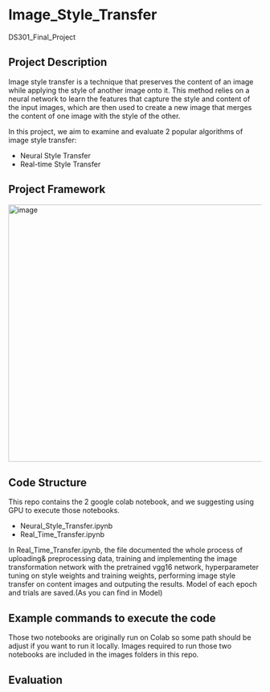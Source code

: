 # Image_Style_Transfer
DS301_Final_Project

## Project Description
Image style transfer is a technique that preserves the content of an image while applying the style of another image onto it. This method relies on a neural network to learn the features that capture the style and content of the input images, which are then used to create a new image that merges the content of one image with the style of the other.

In this project, we aim to examine and evaluate 2 popular algorithms of image style transfer:
* Neural Style Transfer
* Real-time Style Transfer

## Project Framework
<img width="512" alt="image" src="https://github.com/huzhangc/Image_Style_Transfer/assets/98297644/2ea65b3a-bd95-4940-9cdc-041024b52e40">

## Code Structure
This repo contains the 2 google colab notebook, and we suggesting using GPU to execute those notebooks.
* Neural_Style_Transfer.ipynb
* Real_Time_Transfer.ipynb

In Real_Time_Transfer.ipynb, the file documented the whole process of uploading& preprocessing data, training and implementing the image transformation network with the pretrained vgg16 network, hyperparameter tuning on style weights and training weights, performing image style transfer on content images and outputing the results. Model of each epoch and trials are saved.(As you can find in Model) 

## Example commands to execute the code
Those two notebooks are originally run on Colab so some path should be adjust if you want to run it locally.
Images required to run those two notebooks are included in the images folders in this repo.

## Evaluation
